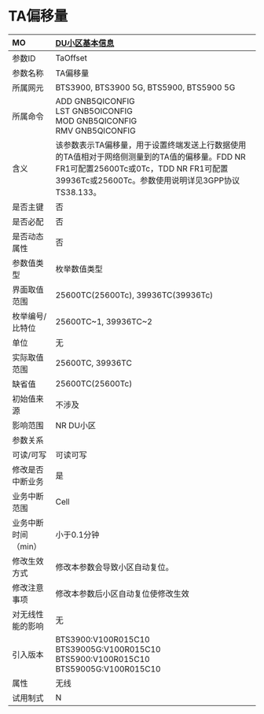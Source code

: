 # TA偏移量<table><thread><tr><th align = "left">MO</th><th align = "left"><a href = "index.html#TA偏移量-17">DU小区基本信息</a></td></tr></thread><tbody><tr><td>参数ID</td><td>TaOffset</td></tr><tr><td>参数名称</td><td>TA偏移量</td></tr><tr><td>所属网元</td><td>BTS3900, BTS3900 5G, BTS5900, BTS5900 5G</td></tr><tr><td>所属命令</td><td>ADD GNB5QICONFIG<br>LST GNB5OICONFIG<br>MOD GNB5QICONFIG<br>RMV GNB5QICONFIG</td></tr><tr><td>含义</td><td>该参数表示TA偏移量，用于设置终端发送上行数据使用的TA值相对于网络侧测量到的TA值的偏移量。FDD NR FR1可配置25600Tc或0Tc，TDD NR FR1可配置39936Tc或25600Tc。参数使用说明详见3GPP协议TS38.133。</td></tr><tr><td>是否主键</td><td>否</td></tr><tr><td>是否必配</td><td>否</td></tr><tr><td>是否动态属性</td><td>否</td></tr><tr><td>参数值类型</td><td>枚举数值类型</td></tr><tr><td>界面取值范围</td><td>25600TC(25600Tc), 39936TC(39936Tc)</td></tr><tr><td>枚举编号/比特位</td><td>25600TC~1, 39936TC~2</td></tr><tr><td>单位</td><td>无</td></tr><tr><td>实际取值范围</td><td>25600TC, 39936TC</td></tr><tr><td>缺省值</td><td>25600TC(25600Tc)</td></tr><tr><td>初始值来源</td><td>不涉及</td></tr><tr><td>影响范围</td><td>NR DU小区</td></tr><tr><td>参数关系</td><td></td></tr><tr><td>可读/可写</td><td>可读可写</td></tr><tr><td>修改是否中断业务</td><td>是</td></tr><tr><td>业务中断范围</td><td>Cell</td></tr><tr><td>业务中断时间（min）</td><td>小于0.1分钟</td></tr><tr><td>修改生效方式</td><td>修改本参数会导致小区自动复位。</td></tr><tr><td>修改注意事项</td><td>修改本参数后小区自动复位使修改生效</td></tr><tr><td>对无线性能的影响</td><td>无</td></tr><tr><td>引入版本</td><td>BTS3900:V100R015C10<br>BTS39005G:V100R015C10<br>BTS5900:V100R015C10<br>BTS59005G:V100R015C10</td></tr><tr><td>属性</td><td>无线</td></tr><tr><td>试用制式</td><td>N</td></tr></tbody></table>